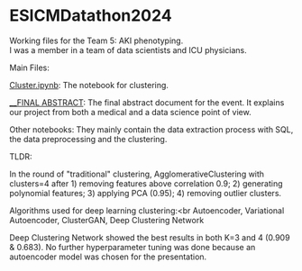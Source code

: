 # ESICMDatathon2024
Working files for the Team 5: AKI phenotyping. <br>
I was a member in a team of data scientists and ICU physicians.

Main Files:

[Cluster.ipynb](https://github.com/RyuMoro/ESICMDatathon2024/blob/ffc73707885e67223383c1781dd72e7d00818e86/Cluster.ipynb):
The notebook for clustering.

[__FINAL ABSTRACT](https://github.com/RyuMoro/ESICMDatathon2024/blob/ffc73707885e67223383c1781dd72e7d00818e86/__FINAL%20ABSTRACT%20-%20DATATHON%20FINALS%20-%20Exploring%20Acute%20Kidney%20Injury%20Complexity_%20Comparing%20Two%20Unsupervised%20Cluster%20Analysis%20Methods%20to%20Identify%20Phenotypic%20Patterns%20in%20Critical%20Care%20Patients.pdf):
The final abstract document for the event. It explains our project from both a medical and a data science point of view.

Other notebooks:
They mainly contain the data extraction process with SQL, the data preprocessing and the clustering.

TLDR:

In the round of "traditional" clustering, AgglomerativeClustering with clusters=4 after 1) removing features above correlation 0.9; 2) generating polynomial features; 3) applying PCA (0.95); 4) removing outlier clusters.

Algorithms used for deep learning clustering:<br
Autoencoder, Variational Autoencoder, ClusterGAN, Deep Clustering Network

Deep Clustering Network showed the best results in both K=3 and 4 (0.909 & 0.683).
No further hyperparameter tuning was done because an autoencoder model was chosen for the presentation.

